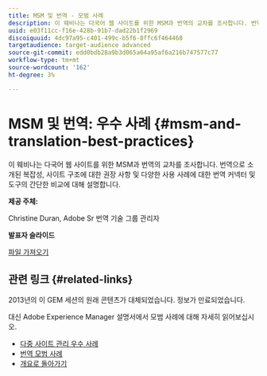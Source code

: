 ```yaml
---
title: MSM 및 번역 - 모범 사례
description: 이 웨비나는 다국어 웹 사이트를 위한 MSM과 번역의 교차를 조사합니다. 번역으로 소개된 복잡성, 사이트 구조에 대한 권장 사항 및 다양한 사용 사례에 대한 번역 커넥터 및 도구의 간단한 비교에 대해 설명합니다.
uuid: e03f11cc-f16e-428b-91b7-dad22b1f2969
discoiquuid: 4dc97a95-c401-499c-b5f6-8ffc6f464468
targetaudience: target-audience advanced
source-git-commit: edd0bdb28a9b3d065a64a95af6a216b747577c77
workflow-type: tm+mt
source-wordcount: '162'
ht-degree: 3%

---
```


# MSM 및 번역: 우수 사례 {#msm-and-translation-best-practices}

이 웨비나는 다국어 웹 사이트를 위한 MSM과 번역의 교차를 조사합니다. 번역으로 소개된 복잡성, 사이트 구조에 대한 권장 사항 및 다양한 사용 사례에 대한 번역 커넥터 및 도구의 간단한 비교에 대해 설명합니다.

**제공 주체:**

Christine Duran, Adobe Sr 번역 기술 그룹 관리자

**발표자 슬라이드**

[파일 가져오기](assets/20130731-adobe-msm-and-translation-best-practices.pdf)

## 관련 링크 {#related-links}

2013년의 이 GEM 세션의 원래 콘텐츠가 대체되었습니다. 정보가 만료되었습니다.

대신 Adobe Experience Manager 설명서에서 모범 사례에 대해 자세히 읽어보십시오.

* [다중 사이트 관리 우수 사례](https://docs.adobe.com/docs/en/aem/6-1/administer/sites/msm/msm-bp.html)
* [번역 모범 사례](https://docs.adobe.com/docs/en/aem/6-1/administer/sites/translation/tc-bp.html)
* [개요로 돌아가기](https://helpx.adobe.com/experience-manager/kt/eseminars/gems/aem-index.html)
